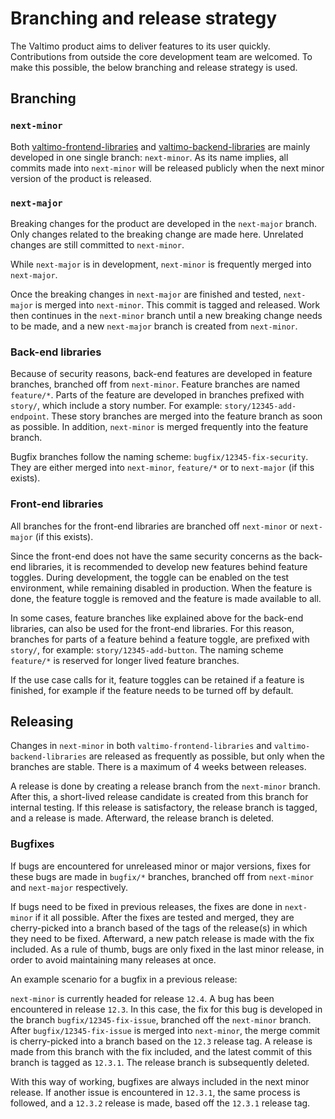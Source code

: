 # Branching and release strategy

The Valtimo product aims to deliver features to its user quickly. Contributions from outside the core
development team are welcomed. To make this possible, the below branching and release strategy is used.

## Branching

### `next-minor`

Both [valtimo-frontend-libraries](https://github.com/valtimo-platform/valtimo-frontend-libraries) and [valtimo-backend-libraries](https://github.com/valtimo-platform/valtimo-backend-libraries/)
are mainly developed in one single branch: `next-minor`. As its name implies, all commits made into `next-minor` will be
released publicly when the next minor version of the product is released.

### `next-major`

Breaking changes for the product are developed in the `next-major` branch. Only changes related to the breaking change
are made here. Unrelated changes are still committed to `next-minor`.

While `next-major` is in development, `next-minor` is frequently merged into `next-major`.

Once the breaking changes in `next-major` are finished and tested, `next-major` is merged into `next-minor`. This
commit is tagged and released. Work then continues in the `next-minor` branch until a new breaking change needs to be
made, and a new `next-major` branch is created from `next-minor`.

### Back-end libraries

Because of security reasons, back-end features are developed in feature branches, branched off from `next-minor`. 
Feature branches are named `feature/*`. Parts of the feature are developed in branches prefixed with `story/`,
which include a story number. For example: `story/12345-add-endpoint`. These story branches are merged into
the feature branch as soon as possible. In addition, `next-minor` is merged frequently into the feature branch.

Bugfix branches follow the naming scheme: `bugfix/12345-fix-security`. They are either merged into `next-minor`, 
`feature/*` or to `next-major` (if this exists). 

### Front-end libraries

All branches for the front-end libraries are branched off `next-minor` or `next-major` (if this exists).

Since the front-end does not have the same security concerns as the back-end libraries, it is recommended to develop new
features behind feature toggles. During development, the toggle can be enabled on the test environment, while remaining
disabled in production. When the feature is done, the feature toggle is removed and the feature is made available to all.

In some cases, feature branches like explained above for the back-end libraries, can also be used for the front-end
libraries. For this reason, branches for parts of a feature behind a feature toggle, are prefixed with `story/`, for
example: `story/12345-add-button`. The naming scheme `feature/*` is reserved for longer lived feature branches.

If the use case calls for it, feature toggles can be retained if a feature is finished, for example if the feature
needs to be turned off by default.

## Releasing

Changes in `next-minor` in both `valtimo-frontend-libraries` and `valtimo-backend-libraries` are released as frequently
as possible, but only when the branches are stable. There is a maximum of 4 weeks between releases.

A release is done by creating a release branch from the `next-minor` branch. After this, a short-lived release candidate
is created from this branch for internal testing. If this release is satisfactory, the release branch is tagged,
and a release is made. Afterward, the release branch is deleted.

### Bugfixes

If bugs are encountered for unreleased minor or major versions, fixes for these bugs are made in `bugfix/*` branches,
branched off from `next-minor` and `next-major` respectively.

If bugs need to be fixed in previous releases, the fixes are done in `next-minor` if it all possible. After the fixes
are tested and merged, they are cherry-picked into a branch based of the tags of the release(s) in which they need to be
fixed. Afterward, a new patch release is made with the fix included. As a rule of thumb, bugs are only fixed in the last
minor release, in order to avoid maintaining many releases at once.

An example scenario for a bugfix in a previous release:

`next-minor` is currently headed for release `12.4`. A bug has been encountered in release `12.3`. In this case,
the fix for this bug is developed in the branch `bugfix/12345-fix-issue`, branched off the `next-minor` branch. After
`bugfix/12345-fix-issue` is merged into `next-minor`, the merge commit is cherry-picked into a branch based on the
`12.3` release tag. A release is made from this branch with the fix included, and the latest commit of this branch is
tagged as `12.3.1`. The release branch is subsequently deleted.

With this way of working, bugfixes are always included in the next minor release. If another issue is encountered in
`12.3.1`, the same process is followed, and a `12.3.2` release is made, based off the `12.3.1` release tag.

